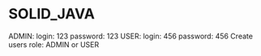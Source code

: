 # SOLID_JAVA
ADMIN: login: 123
       password: 123
USER: login: 456
      password: 456
Create users role: ADMIN or USER
